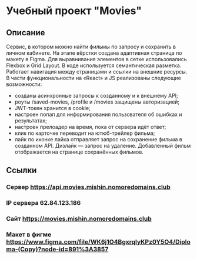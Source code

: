 # Учебный проект "Movies"
## Описание
Сервис, в котором можно найти фильмы по запросу и сохранить в личном кабинете. На этапе вёрстки создана адаптивная страница по макету в Figma. Для выравнивания элементов в сетке использовались Flexbox и Grid Layout. В коде используется семантическая разметка. Работает навигация между страницами и ссылки на внешние ресурсы. В части функциональности на «React» и JS реализованы следующие возможности:

* созданы асинхронные запросы к созданному и к внешнему API;
* роуты /saved-movies, /profile и /movies защищены авторизацией;
* JWT-токен хранится в cookie;
* настроен попап для информирования пользователя об ошибках и результатах;
* настроен прелоадер на время, пока от сервера идёт ответ;
* клик по карточке переводит на ютюб-трейлер фильма;
* лайк по иконке лайка отправляет запрос на сохранение фильма в созданном API. Дизлайк  — запрос на удаление. Добавленный фильм отображается на странице сохранённых фильмов.

## Ссылки
### Сервер https://api.movies.mishin.nomoredomains.club
### IP сервера 62.84.123.186
### Сайт https://movies.mishin.nomoredomains.club
### Макет в фигме https://www.figma.com/file/WK6j1O4BgxrqlyKPz0Y5O4/Diploma-(Copy)?node-id=891%3A3857